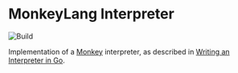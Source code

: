 # MonkeyLang Interpreter

![Build](https://github.com/vincentlossel/monkeylang-interpreter/actions/workflows/build.yml/badge.svg?event=push)

Implementation of a [Monkey](https://monkeylang.org) interpreter, as described in [Writing an Interpreter in Go](https://interpreterbook.com).
